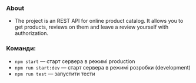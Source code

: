 ### About

- The project is an REST API for online product catalog. It allows you to get products, reviews on them and leave a review yourself with authorization.


### Команди:

- `npm start` &mdash; старт сервера в режимі production
- `npm run start:dev` &mdash; старт сервера в режимі розробки (development)
- `npm run test` &mdash; запустити тести


